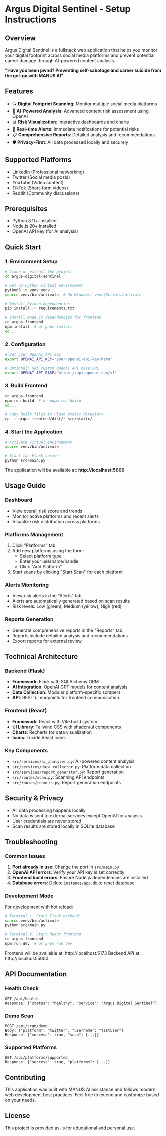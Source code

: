 # Argus Digital Sentinel - Setup Instructions

## Overview
Argus Digital Sentinel is a fullstack web application that helps you monitor your digital footprint across social media platforms and prevent potential career damage through AI-powered content analysis.

**"Have you been pwnd? Preventing self-sabotage and career suicide from the get-go with MANUS AI"**

## Features
- 🔍 **Digital Footprint Scanning**: Monitor multiple social media platforms
- 🤖 **AI-Powered Analysis**: Advanced content risk assessment using OpenAI
- 📊 **Risk Visualization**: Interactive dashboards and charts
- 🚨 **Real-time Alerts**: Immediate notifications for potential risks
- 📋 **Comprehensive Reports**: Detailed analysis and recommendations
- 🛡️ **Privacy-First**: All data processed locally and securely

## Supported Platforms
- LinkedIn (Professional networking)
- Twitter (Social media posts)
- YouTube (Video content)
- TikTok (Short-form videos)
- Reddit (Community discussions)

## Prerequisites
- Python 3.11+ installed
- Node.js 20+ installed
- OpenAI API key (for AI analysis)

## Quick Start

### 1. Environment Setup
```bash
# Clone or extract the project
cd argus-digital-sentinel

# Set up Python virtual environment
python3 -m venv venv
source venv/bin/activate  # On Windows: venv\Scripts\activate

# Install Python dependencies
pip install -r requirements.txt

# Install Node.js dependencies for frontend
cd argus-frontend
npm install  # or pnpm install
cd ..
```

### 2. Configuration
```bash
# Set your OpenAI API key
export OPENAI_API_KEY="your-openai-api-key-here"

# Optional: Set custom OpenAI API base URL
export OPENAI_API_BASE="https://api.openai.com/v1"
```

### 3. Build Frontend
```bash
cd argus-frontend
npm run build  # or pnpm run build
cd ..

# Copy built files to Flask static directory
cp -r argus-frontend/dist/* src/static/
```

### 4. Start the Application
```bash
# Activate virtual environment
source venv/bin/activate

# Start the Flask server
python src/main.py
```

The application will be available at: **http://localhost:5000**

## Usage Guide

### Dashboard
- View overall risk score and trends
- Monitor active platforms and recent alerts
- Visualize risk distribution across platforms

### Platforms Management
1. Click "Platforms" tab
2. Add new platforms using the form:
   - Select platform type
   - Enter your username/handle
   - Click "Add Platform"
3. Start scans by clicking "Start Scan" for each platform

### Alerts Monitoring
- View risk alerts in the "Alerts" tab
- Alerts are automatically generated based on scan results
- Risk levels: Low (green), Medium (yellow), High (red)

### Reports Generation
- Generate comprehensive reports in the "Reports" tab
- Reports include detailed analysis and recommendations
- Export reports for external review

## Technical Architecture

### Backend (Flask)
- **Framework**: Flask with SQLAlchemy ORM
- **AI Integration**: OpenAI GPT models for content analysis
- **Data Collection**: Modular platform-specific scrapers
- **API**: RESTful endpoints for frontend communication

### Frontend (React)
- **Framework**: React with Vite build system
- **UI Library**: Tailwind CSS with shadcn/ui components
- **Charts**: Recharts for data visualization
- **Icons**: Lucide React icons

### Key Components
- `src/services/ai_analyzer.py`: AI-powered content analysis
- `src/services/data_collector.py`: Platform data collection
- `src/services/report_generator.py`: Report generation
- `src/routes/scan.py`: Scanning API endpoints
- `src/routes/reports.py`: Report generation endpoints

## Security & Privacy
- All data processing happens locally
- No data is sent to external services except OpenAI for analysis
- User credentials are never stored
- Scan results are stored locally in SQLite database

## Troubleshooting

### Common Issues
1. **Port already in use**: Change the port in `src/main.py`
2. **OpenAI API errors**: Verify your API key is set correctly
3. **Frontend build errors**: Ensure Node.js dependencies are installed
4. **Database errors**: Delete `instance/app.db` to reset database

### Development Mode
For development with hot reload:
```bash
# Terminal 1: Start Flask backend
source venv/bin/activate
python src/main.py

# Terminal 2: Start React frontend
cd argus-frontend
npm run dev  # or pnpm run dev
```

Frontend will be available at: http://localhost:5173
Backend API at: http://localhost:5000

## API Documentation

### Health Check
```
GET /api/health
Response: {"status": "healthy", "service": "Argus Digital Sentinel"}
```

### Demo Scan
```
POST /api/scan/demo
Body: {"platform": "twitter", "username": "testuser"}
Response: {"success": true, "scan": {...}}
```

### Supported Platforms
```
GET /api/platforms/supported
Response: {"success": true, "platforms": [...]}
```

## Contributing
This application was built with MANUS AI assistance and follows modern web development best practices. Feel free to extend and customize based on your needs.

## License
This project is provided as-is for educational and personal use.


